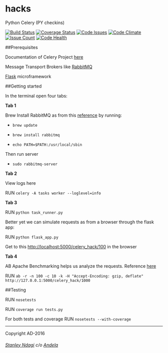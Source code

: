 # hacks
Python Celery (PY checkins)

[![Build Status](https://semaphoreci.com/api/v1/stanmd/hacks/branches/develop/badge.svg)](https://semaphoreci.com/stanmd/hacks) [![Coverage Status](https://coveralls.io/repos/github/NdagiStanley/hacks/badge.svg?branch=develop)](https://coveralls.io/github/NdagiStanley/hacks?branch=develop) [![Code Issues](https://www.quantifiedcode.com/api/v1/project/d8c3a5bb3ee84f50ba5032a7b3d9c458/badge.svg)](https://www.quantifiedcode.com/app/project/d8c3a5bb3ee84f50ba5032a7b3d9c458)
 [![Code Climate](https://codeclimate.com/github/NdagiStanley/hacks/badges/gpa.svg)](https://codeclimate.com/github/NdagiStanley/hacks) [![Issue Count](https://codeclimate.com/github/NdagiStanley/hacks/badges/issue_count.svg)](https://codeclimate.com/github/NdagiStanley/hacks) [![Code Health](https://landscape.io/github/NdagiStanley/hacks/develop/landscape.svg?style=flat)](https://landscape.io/github/NdagiStanley/hacks/develop)


##Prerequisites

Documentation of Celery Project [here](http://www.celeryproject.org/)

Message Transport Brokers like [RabbitMQ](https://www.rabbitmq.com/)

[Flask](http://flask.pocoo.org/docs/0.10/) microframework

##Getting started

In the terminal open four tabs:

**Tab 1**

Brew Install RabbitMQ as from this [reference](http://docs.celeryproject.org/en/latest/getting-started/brokers/rabbitmq.html#installation-configuration) by running:

- `brew update`

- `brew install rabbitmq`

- `echo PATH=$PATH:/usr/local/sbin`

Then run server

- `sudo rabbitmq-server`

**Tab 2**

View logs here

RUN `celery -A tasks worker --loglevel=info`

**Tab 3**

RUN `python task_runner.py`

Better yet we can simulate requests as from a browser through the flask app:

RUN `python flask_app.py`

Get to this [http://localhost:5000/celery_hack/100](http://localhost:5000/celery_hack/100) in the browser


**Tab 4**

AB Apache Benchmarking helps us analyze the requests. Reference [here](https://www.devside.net/wamp-server/load-testing-apache-with-ab-apache-bench)

RUN `ab -r -n 100 -c 10 -k -H "Accept-Encoding: gzip, deflate" http://127.0.0.1:5000/celery_hack/1000`

##Testing

RUN `nosetests`

RUN `coverage run tests.py`

For both tests and coverage
RUN `nosetests --with-coverage`

---
Copyright AD-2016
###### [Stanley Ndagi](http://techkenyans.org/jamii/stanmd) c/o [Andela](http://andela.com)

